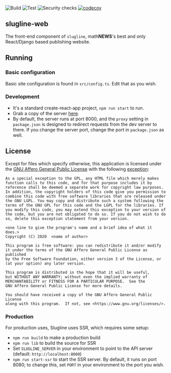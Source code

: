 ![Build](https://github.com/UWmathNEWS/slugline-web/workflows/Build/badge.svg)
![Test](https://github.com/UWmathNEWS/slugline-web/workflows/Test/badge.svg)
![Security checks](https://github.com/UWmathNEWS/slugline-web/workflows/Security%20checks/badge.svg)
[![codecov](https://codecov.io/gh/UWmathNEWS/slugline-web/branch/master/graph/badge.svg)](https://codecov.io/gh/UWmathNEWS/slugline-web)

## slugline-web
The front-end component of `slugline`, math**NEWS**'s best and only React/Django based publishing website.

## Running

### Basic configuration

Basic site configuration is found in `src/config.ts`. Edit that as you wish.

### Development

- It's a standard create-react-app project, `npm run start` to run. 
- Grab a copy of the server [here](https://github.com/UWmathNEWS/slugline-api). 
- By default, the server runs at port 8000, and the `proxy` setting in `package.json` is designed to redirect requests from the dev server to there. If you change the server port, change the port in `package.json` as well.

## License
Except for files which specify otherwise, this application is licensed under the [GNU Affero General Public License](https://www.gnu.org/licenses/agpl-3.0.en.html) with the following [exception](https://www.gnu.org/licenses/gpl-faq.en.html#WMS):
```
As a special exception to the GPL, any HTML file which merely makes function calls to this code, and for that purpose includes it by reference shall be deemed a separate work for copyright law purposes. In addition, the copyright holders of this code give you permission to combine this code with free software libraries that are released under the GNU LGPL. You may copy and distribute such a system following the terms of the GNU GPL for this code and the LGPL for the libraries. If you modify this code, you may extend this exception to your version of the code, but you are not obligated to do so. If you do not wish to do so, delete this exception statement from your version.
```

```
<one line to give the program's name and a brief idea of what it does.>
Copyright (C) 2020  <name of author>

This program is free software: you can redistribute it and/or modify
it under the terms of the GNU Affero General Public License as published
by the Free Software Foundation, either version 3 of the License, or
(at your option) any later version.

This program is distributed in the hope that it will be useful,
but WITHOUT ANY WARRANTY; without even the implied warranty of
MERCHANTABILITY or FITNESS FOR A PARTICULAR PURPOSE.  See the
GNU Affero General Public License for more details.

You should have received a copy of the GNU Affero General Public License
along with this program.  If not, see <https://www.gnu.org/licenses/>.
```

### Production

For production uses, Slugline uses SSR, which requires some setup:

- `npm run build` to make a production build
- `npm run lib` to build the source for SSR
- Set `SLUGLINE_SERVER` in your environment to point to the API server (default: `http://localhost:8000`)
- `npm run start-ssr` to start the SSR server. By default, it runs on port 8080; to change this, set `PORT` in your
  environment to the port you wish.
